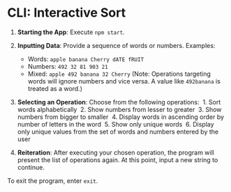 # CLI: Interactive Sort

1. **Starting the App**: Execute `npm start`.

2. **Inputting Data**: Provide a sequence of words or numbers. Examples:

   - Words: `apple banana Cherry dATE fRUIT`
   - Numbers: `492 32 81 903 21`
   - Mixed: `apple 492 banana 32 Cherry`
     (Note: Operations targeting words will ignore numbers and vice versa. A value like `492banana` is treated as a word.)

3. **Selecting an Operation**: Choose from the following operations:
   &nbsp;1. Sort words alphabetically
   &nbsp;2. Show numbers from lesser to greater
   &nbsp;3. Show numbers from bigger to smaller
   &nbsp;4. Display words in ascending order by number of letters in the word
   &nbsp;5. Show only unique words
   &nbsp;6. Display only unique values from the set of words and numbers entered by the user

4. **Reiteration**: After executing your chosen operation, the program will present the list of operations again. At this point, input a new string to continue.

To exit the program, enter `exit`.
